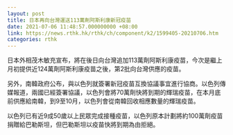 ```yaml
---
layout: post
title: 日本再向台灣運送113萬劑阿斯利康新冠疫苗
date: 2021-07-06 11:48:57.000000000 +08:00
link: https://news.rthk.hk/rthk/ch/component/k2/1599405-20210706.htm
categories: rthk
---
```


日本外相茂木敏充宣布，將在後日向台灣追加113萬劑阿斯利康疫苗，今次是繼上月初提供近124萬劑阿斯利康疫苗之後，第2批向台灣供應的疫苗。

另外，南韓政府公布，與以色列就簽署新冠疫苗互換協議事宜進行協商。以色列傳媒報道，兩國已經簽署協議，以色列會將70萬劑快將到期的輝瑞疫苗，在本月底前供應給南韓，到9至10月，以色列會從南韓回收相應數量的輝瑞疫苗。

以色列已有近9成50歲以上民眾完成接種疫苗，以色列原本計劃將約100萬劑疫苗捐贈給巴勒斯坦，但巴勒斯坦以疫苗快將到期為由拒絕。
